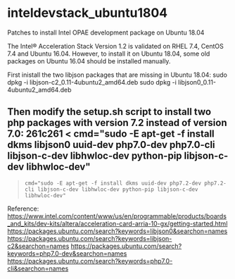 # inteldevstack_ubuntu1804
Patches to install Intel OPAE development package on Ubuntu 18.04

The Intel® Acceleration Stack Version 1.2 is validated on RHEL 7.4, CentOS 7.4 and Ubuntu 16.04.
However, to install it on Ubuntu 18.04, some old packages on Ubuntu 16.04 should be installed manually.

First inistall the two libjson packages that are missing in Ubuntu 18.04:
sudo dpkg -i libjson-c2_0.11-4ubuntu2_amd64.deb
sudo dpkg -i libjson0_0.11-4ubuntu2_amd64.deb

Then modify the setup.sh script to install two php packages with version 7.2 instead of version 7.0:
261c261
<     cmd="sudo -E apt-get -f install dkms libjson0 uuid-dev php7.0-dev php7.0-cli libjson-c-dev libhwloc-dev python-pip libjson-c-dev libhwloc-dev"
---
>     cmd="sudo -E apt-get -f install dkms uuid-dev php7.2-dev php7.2-cli libjson-c-dev libhwloc-dev python-pip libjson-c-dev libhwloc-dev"

Reference:
https://www.intel.com/content/www/us/en/programmable/products/boards_and_kits/dev-kits/altera/acceleration-card-arria-10-gx/getting-started.html
https://packages.ubuntu.com/search?keywords=libjson0&searchon=names
https://packages.ubuntu.com/search?keywords=libjson-c2&searchon=names
https://packages.ubuntu.com/search?keywords=php7.0-dev&searchon=names
https://packages.ubuntu.com/search?keywords=php7.0-cli&searchon=names
